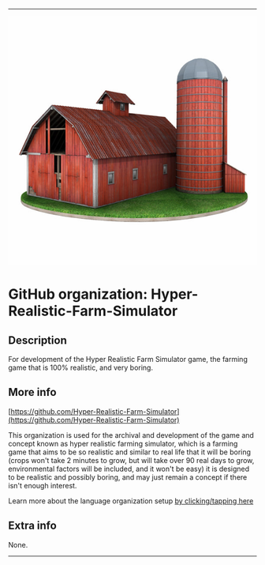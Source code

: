 
***

![Realistic3DFarm.jpeg failed to load. The file may be missing or corrupt. Check the file path for errors first.](/AdditionalInfo/2/Hyper-Realistic-Farm-Simulator/Realistic3DFarm.jpeg)

# GitHub organization: Hyper-Realistic-Farm-Simulator

## Description

For development of the Hyper Realistic Farm Simulator game, the farming game that is 100% realistic, and very boring.

## More info

[https://github.com/Hyper-Realistic-Farm-Simulator](https://github.com/Hyper-Realistic-Farm-Simulator)

This organization is used for the archival and development of the game and concept known as hyper realistic farming simulator, which is a farming game that aims to be so realistic and similar to real life that it will be boring (crops won't take 2 minutes to grow, but will take over 90 real days to grow, environmental factors will be included, and it won't be easy) it is designed to be realistic and possibly boring, and may just remain a concept if there isn't enough interest.

Learn more about the language organization setup [by clicking/tapping here](/AdditionalInfo/LanguageOrgs/README.md)

## Extra info

None.

***
